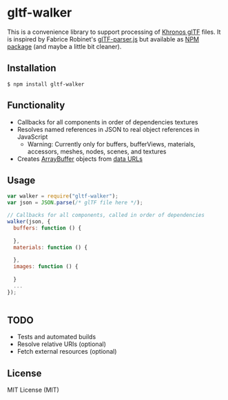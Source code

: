 # gltf-walker

This is a convenience library to support processing of [Khronos glTF](https://github.com/KhronosGroup/glTF) files. 
It is inspired by Fabrice Robinet's [glTF-parser.js](https://github.com/KhronosGroup/glTF/blob/master/loaders/glTF-parser.js) but available as [NPM package](https://www.npmjs.com/package/gltf-walker) (and maybe a little bit cleaner).

## Installation

    $ npm install gltf-walker


## Functionality
* Callbacks for all components in order of dependencies textures
* Resolves named references in JSON to real object references in JavaScript
    * Warning: Currently only for buffers, bufferViews, materials, accessors, meshes, nodes, scenes, and textures
* Creates [ArrayBuffer](https://developer.mozilla.org/de/docs/Web/JavaScript/Reference/Global_Objects/ArrayBuffer) objects from [data URLs](https://en.wikipedia.org/wiki/Data_URI_scheme)


## Usage

```js
var walker = require("gltf-walker");
var json = JSON.parse(/* glTF file here */);

// Callbacks for all components, called in order of dependencies
walker(json, {
  buffers: function () {
  
  },
  materials: function () {
  
  },
  images: function () {
  
  }
  ...
});  
  

```

## TODO
  
  * Tests and automated builds
  * Resolve relative URIs (optional)
  * Fetch external resources (optional)

## License

  MIT License (MIT)
